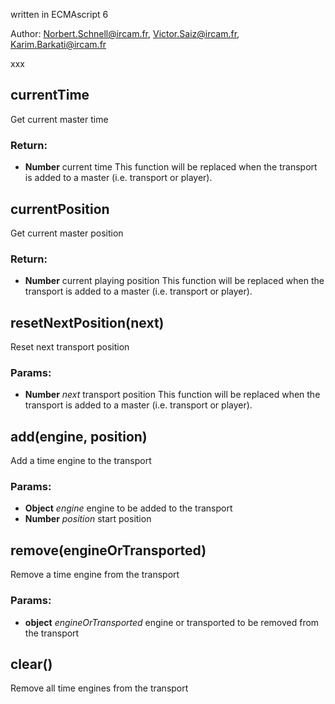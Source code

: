 

<!-- Start ./src/index.js -->

written in ECMAscript 6

Author: Norbert.Schnell@ircam.fr, Victor.Saiz@ircam.fr, Karim.Barkati@ircam.fr

xxx

## currentTime

Get current master time

### Return:

* **Number** current time 
This function will be replaced when the transport is added to a master (i.e. transport or player).

## currentPosition

Get current master position

### Return:

* **Number** current playing position 
This function will be replaced when the transport is added to a master (i.e. transport or player).

## resetNextPosition(next)

Reset next transport position

### Params: 

* **Number** *next* transport position 
This function will be replaced when the transport is added to a master (i.e. transport or player).

## add(engine, position)

Add a time engine to the transport

### Params: 

* **Object** *engine* engine to be added to the transport
* **Number** *position* start position

## remove(engineOrTransported)

Remove a time engine from the transport

### Params: 

* **object** *engineOrTransported* engine or transported to be removed from the transport

## clear()

Remove all time engines from the transport

<!-- End ./src/index.js -->

